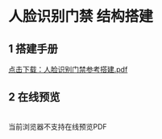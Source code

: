 # 人脸识别门禁 结构搭建
## 1 搭建手册

<a href="/tutorial/cfdsx/pdf/人脸识别门禁参考搭建.pdf">点击下载：人脸识别门禁参考搭建.pdf </a>

## 2 在线预览
<br>
<object data="/tutorial/cfdsx/pdf/人脸识别门禁参考搭建.pdf" type="application/pdf" width=1200 height=800 name="人脸识别门禁参考搭建">
当前浏览器不支持在线预览PDF
</object>